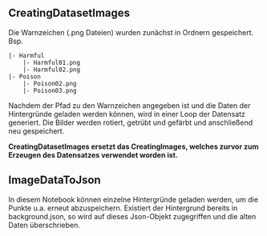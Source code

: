 ## CreatingDatasetImages

Die Warnzeichen (.png Dateien) wurden zunächst in Ordnern gespeichert.  
Bsp.
```
|- Harmful 
    |- Harmful01.png  
    |- Harmful02.png
|- Poison
    |- Poison02.png
    |- Poison03.png
```
Nachdem der Pfad zu den Warnzeichen angegeben ist und die Daten der Hintergründe geladen werden können, wird in einer Loop der Datensatz generiert. Die Bilder werden rotiert, getrübt und gefärbt und anschließend neu gespeichert.

**CreatingDatasetImages ersetzt das CreatingImages, welches zurvor zum Erzeugen des Datensatzes verwendet worden ist.**

## ImageDataToJson

In diesem Notebook können einzelne Hintergründe geladen werden, um die Punkte u.a. erneut abzuspeichern. Existiert der Hintergrund bereits in background.json, so wird auf dieses Json-Objekt zugegriffen und die alten Daten überschrieben.
